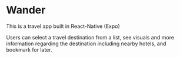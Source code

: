 # Wander

This is a travel app built in React-Native (Expo) 

Users can select a travel destination from a list, see visuals and more information regarding the destination including nearby hotels, and bookmark for later. 

